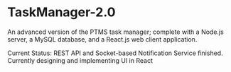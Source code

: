 # TaskManager-2.0
An advanced version of the PTMS task manager; complete with a Node.js server, a MySQL database, and a React.js web client application.

Current Status: REST API and Socket-based Notification Service finished. Currently designing and implementing UI in React
